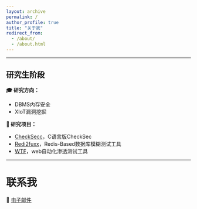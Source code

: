 ```yaml
---
layout: archive
permalink: /
author_profile: true
title: "关于我"
redirect_from: 
  - /about/
  - /about.html
---
```


---

## 研究生阶段

**🎓 研究方向：**
- DBMS内存安全
- XIoT漏洞挖掘

**🐙 研究项目：**

- [CheckSecc](https://github.com/fuxxcss/checksecc)，C语言版CheckSec
- [Redi2fuxx](https://github.com/fuxxcss/redi2fuxx)，Redis-Based数据库模糊测试工具
- [WTF](https://github.com/fuxxcss/wtf)，web自动化渗透测试工具

---

# 联系我

📩 [电子邮件](mailto:fuxxcss@outlook.com)

